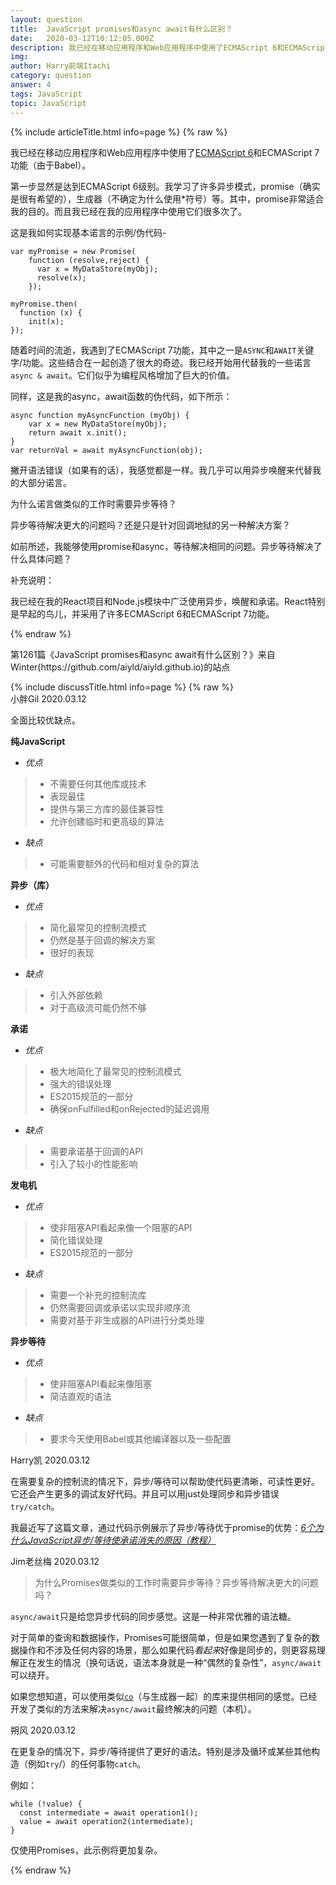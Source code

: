 ```yaml
---
layout: question
title:  JavaScript promises和async await有什么区别？
date:   2020-03-12T10:12:05.000Z
description: 我已经在移动应用程序和Web应用程序中使用了ECMAScript 6和ECMAScript 7功能（由于Babel）。第一步显然是达到ECMAScri...
img: 
author: Harry前端Itachi
category: question
answer: 4
tags: JavaScript
topic: JavaScript
---
```

<div class="article-root">
  <div class="article">
    {% include articleTitle.html info=page %}
    {% raw %}
    <div class="article-content"><p><font style="vertical-align: inherit;"><font style="vertical-align: inherit;">我已经在</font><font style="vertical-align: inherit;">移动应用程序和Web应用程序中</font><font style="vertical-align: inherit;">使用了</font></font><a href="https://en.wikipedia.org/wiki/ECMAScript#6th_Edition_-_ECMAScript_2015" rel="noreferrer"><font style="vertical-align: inherit;"><font style="vertical-align: inherit;">ECMAScript 6</font></font></a><font style="vertical-align: inherit;"><font style="vertical-align: inherit;">和ECMAScript 7功能（由于Babel）。</font></font></p>

<p><font style="vertical-align: inherit;"><font style="vertical-align: inherit;">第一步显然是达到ECMAScript 6级别。</font><font style="vertical-align: inherit;">我学习了许多异步模式，promise（确实是很有希望的），生成器（不确定为什么使用*符号）等。其中，promise非常适合我的目的。</font><font style="vertical-align: inherit;">而且我已经在我的应用程序中使用它们很多次了。</font></font></p>

<p><font style="vertical-align: inherit;"><font style="vertical-align: inherit;">这是我如何实现基本诺言的示例/伪代码-</font></font></p>

<pre><code>var myPromise = new Promise(<font></font>
    function (resolve,reject) {<font></font>
      var x = MyDataStore(myObj);<font></font>
      resolve(x);<font></font>
    });<font></font>
<font></font>
myPromise.then(<font></font>
  function (x) {<font></font>
    init(x);<font></font>
});<font></font>
</code></pre>

<p><font style="vertical-align: inherit;"><font style="vertical-align: inherit;">随着时间的流逝，我遇到了ECMAScript 7功能，其中之一是</font></font><code>ASYNC</code><font style="vertical-align: inherit;"><font style="vertical-align: inherit;">和</font></font><code>AWAIT</code><font style="vertical-align: inherit;"><font style="vertical-align: inherit;">关键字/功能。</font><font style="vertical-align: inherit;">这些结合在一起创造了很大的奇迹。</font><font style="vertical-align: inherit;">我已经开始用代替我的一些诺言</font></font><code>async &amp; await</code><font style="vertical-align: inherit;"><font style="vertical-align: inherit;">。</font><font style="vertical-align: inherit;">它们似乎为编程风格增加了巨大的价值。</font></font></p>

<p><font style="vertical-align: inherit;"><font style="vertical-align: inherit;">同样，这是我的async，await函数的伪代码，如下所示：</font></font></p>

<pre><code>async function myAsyncFunction (myObj) {<font></font>
    var x = new MyDataStore(myObj);<font></font>
    return await x.init();<font></font>
}<font></font>
var returnVal = await myAsyncFunction(obj);<font></font>
</code></pre>

<p><font style="vertical-align: inherit;"><font style="vertical-align: inherit;">撇开语法错误（如果有的话），我感觉都是一样。</font><font style="vertical-align: inherit;">我几乎可以用异步唤醒来代替我的大部分诺言。</font></font></p>

<p><font style="vertical-align: inherit;"><font style="vertical-align: inherit;">为什么诺言做类似的工作时需要异步等待？</font></font></p>

<p><font style="vertical-align: inherit;"><font style="vertical-align: inherit;">异步等待解决更大的问题吗？</font><font style="vertical-align: inherit;">还是只是针对回调地狱的另一种解决方案？</font></font></p>

<p><font style="vertical-align: inherit;"><font style="vertical-align: inherit;">如前所述，我能够使用promise和async，等待解决相同的问题。</font><font style="vertical-align: inherit;">异步等待解决了什么具体问题？</font></font></p>

<p><font style="vertical-align: inherit;"><font style="vertical-align: inherit;">补充说明：</font></font></p>

<p><font style="vertical-align: inherit;"><font style="vertical-align: inherit;">我已经在我的React项目和Node.js模块中广泛使用异步，唤醒和承诺。</font><font style="vertical-align: inherit;">React特别是早起的鸟儿，并采用了许多ECMAScript 6和ECMAScript 7功能。</font></font></p></div>
    {% endraw %}
  </div>
  <p class="winter_mark">第1261篇《JavaScript promises和async await有什么区别？》来自Winter(https://github.com/aiyld/aiyld.github.io)的站点</p>
  <div class="discuss-wrapper">
    {% include discussTitle.html info=page %}
    {% raw %}
    <div class="discuss-item">
        <div class="discuss-parent">
          <div class="discuss-meta">
            <span class="discuss-user">小胖Gil</span>
            <span class="discuss-time">2020.03.12</span>
          </div>
          <div class="discuss-comment"><p><font style="vertical-align: inherit;"><font style="vertical-align: inherit;">全面比较优缺点。</font></font></p>

<p><strong><font style="vertical-align: inherit;"><font style="vertical-align: inherit;">纯JavaScript</font></font></strong> </p>

<ul>
<li><em><font style="vertical-align: inherit;"><font style="vertical-align: inherit;">优点</font></font></em></li>
</ul>

<blockquote>
  <ul>
  <li><font style="vertical-align: inherit;"><font style="vertical-align: inherit;">不需要任何其他库或技术</font></font></li>
  <li><font style="vertical-align: inherit;"><font style="vertical-align: inherit;">表现最佳</font></font></li>
  <li><font style="vertical-align: inherit;"><font style="vertical-align: inherit;">提供与第三方库的最佳兼容性</font></font></li>
  <li><font style="vertical-align: inherit;"><font style="vertical-align: inherit;">允许创建临时和更高级的算法</font></font></li>
  </ul>
</blockquote>

<ul>
<li><em><font style="vertical-align: inherit;"><font style="vertical-align: inherit;">缺点</font></font></em></li>
</ul>

<blockquote>
  <ul>
  <li><font style="vertical-align: inherit;"><font style="vertical-align: inherit;">可能需要额外的代码和相对复杂的算法</font></font></li>
  </ul>
</blockquote>

<p><strong><font style="vertical-align: inherit;"><font style="vertical-align: inherit;">异步（库）</font></font></strong></p>

<ul>
<li><em><font style="vertical-align: inherit;"><font style="vertical-align: inherit;">优点</font></font></em></li>
</ul>

<blockquote>
  <ul>
  <li><font style="vertical-align: inherit;"><font style="vertical-align: inherit;">简化最常见的控制流模式</font></font></li>
  <li><font style="vertical-align: inherit;"><font style="vertical-align: inherit;">仍然是基于回调的解决方案</font></font></li>
  <li><font style="vertical-align: inherit;"><font style="vertical-align: inherit;">很好的表现</font></font></li>
  </ul>
</blockquote>

<ul>
<li><em><font style="vertical-align: inherit;"><font style="vertical-align: inherit;">缺点</font></font></em></li>
</ul>

<blockquote>
  <ul>
  <li><font style="vertical-align: inherit;"><font style="vertical-align: inherit;">引入外部依赖</font></font></li>
  <li><font style="vertical-align: inherit;"><font style="vertical-align: inherit;">对于高级流可能仍然不够</font></font></li>
  </ul>
</blockquote>

<p><strong><font style="vertical-align: inherit;"><font style="vertical-align: inherit;">承诺</font></font></strong></p>

<ul>
<li><em><font style="vertical-align: inherit;"><font style="vertical-align: inherit;">优点</font></font></em></li>
</ul>

<blockquote>
  <ul>
  <li><font style="vertical-align: inherit;"><font style="vertical-align: inherit;">极大地简化了最常见的控制流模式</font></font></li>
  <li><font style="vertical-align: inherit;"><font style="vertical-align: inherit;">强大的错误处理</font></font></li>
  <li><font style="vertical-align: inherit;"><font style="vertical-align: inherit;">ES2015规范的一部分</font></font></li>
  <li><font style="vertical-align: inherit;"><font style="vertical-align: inherit;">确保onFulfilled和onRejected的延迟调用</font></font></li>
  </ul>
</blockquote>

<ul>
<li><em><font style="vertical-align: inherit;"><font style="vertical-align: inherit;">缺点</font></font></em></li>
</ul>

<blockquote>
  <ul>
  <li><font style="vertical-align: inherit;"><font style="vertical-align: inherit;">需要承诺基于回调的API</font></font></li>
  <li><font style="vertical-align: inherit;"><font style="vertical-align: inherit;">引入了较小的性能影响</font></font></li>
  </ul>
</blockquote>

<p><strong><font style="vertical-align: inherit;"><font style="vertical-align: inherit;">发电机</font></font></strong></p>

<ul>
<li><em><font style="vertical-align: inherit;"><font style="vertical-align: inherit;">优点</font></font></em></li>
</ul>

<blockquote>
  <ul>
  <li><font style="vertical-align: inherit;"><font style="vertical-align: inherit;">使非阻塞API看起来像一个阻塞的API</font></font></li>
  <li><font style="vertical-align: inherit;"><font style="vertical-align: inherit;">简化错误处理</font></font></li>
  <li><font style="vertical-align: inherit;"><font style="vertical-align: inherit;">ES2015规范的一部分</font></font></li>
  </ul>
</blockquote>

<ul>
<li><em><font style="vertical-align: inherit;"><font style="vertical-align: inherit;">缺点</font></font></em></li>
</ul>

<blockquote>
  <ul>
  <li><font style="vertical-align: inherit;"><font style="vertical-align: inherit;">需要一个补充的控制流库</font></font></li>
  <li><font style="vertical-align: inherit;"><font style="vertical-align: inherit;">仍然需要回调或承诺以实现非顺序流 </font></font></li>
  <li><font style="vertical-align: inherit;"><font style="vertical-align: inherit;">需要对基于非生成器的API进行分类处理</font></font></li>
  </ul>
</blockquote>

<p><strong><font style="vertical-align: inherit;"><font style="vertical-align: inherit;">异步等待</font></font></strong></p>

<ul>
<li><em><font style="vertical-align: inherit;"><font style="vertical-align: inherit;">优点</font></font></em></li>
</ul>

<blockquote>
  <ul>
  <li><font style="vertical-align: inherit;"><font style="vertical-align: inherit;">使非阻塞API看起来像阻塞</font></font></li>
  <li><font style="vertical-align: inherit;"><font style="vertical-align: inherit;">简洁直观的语法</font></font></li>
  </ul>
</blockquote>

<ul>
<li><em><font style="vertical-align: inherit;"><font style="vertical-align: inherit;">缺点</font></font></em></li>
</ul>

<blockquote>
  <ul>
  <li><font style="vertical-align: inherit;"><font style="vertical-align: inherit;">要求今天使用Babel或其他编译器以及一些配置</font></font></li>
  </ul>
</blockquote></div>
        </div></div><div class="discuss-item">
        <div class="discuss-parent">
          <div class="discuss-meta">
            <span class="discuss-user">Harry凯</span>
            <span class="discuss-time">2020.03.12</span>
          </div>
          <div class="discuss-comment"><p><font style="vertical-align: inherit;"><font style="vertical-align: inherit;">在需要复杂的控制流的情况下，异步/等待可以帮助使代码更清晰，可读性更好。</font><font style="vertical-align: inherit;">它还会产生更多的调试友好代码。</font><font style="vertical-align: inherit;">并且可以用just处理同步和异步错误</font></font><code>try/catch</code><font style="vertical-align: inherit;"><font style="vertical-align: inherit;">。</font></font></p>

<p><font style="vertical-align: inherit;"><font style="vertical-align: inherit;">我最近写了这篇文章，通过代码示例展示了异步/等待优于promise的优势：</font></font><em><a href="https://hackernoon.com/6-reasons-why-javascripts-async-await-blows-promises-away-tutorial-c7ec10518dd9" rel="nofollow noreferrer"><font style="vertical-align: inherit;"><font style="vertical-align: inherit;">6个为什么JavaScript异步/等待使承诺消失的原因（教程）</font></font></a></em></p></div>
        </div></div><div class="discuss-item">
        <div class="discuss-parent">
          <div class="discuss-meta">
            <span class="discuss-user">Jim老丝梅</span>
            <span class="discuss-time">2020.03.12</span>
          </div>
          <div class="discuss-comment"><blockquote>
  <p><font style="vertical-align: inherit;"><font style="vertical-align: inherit;">为什么Promises做类似的工作时需要异步等待？</font><font style="vertical-align: inherit;">异步等待解决更大的问题吗？</font></font></p>
</blockquote>

<p><code>async/await</code><font style="vertical-align: inherit;"><font style="vertical-align: inherit;">只是给您异步代码的同步感觉。</font><font style="vertical-align: inherit;">这是一种非常优雅的语法糖。</font></font></p>

<p><font style="vertical-align: inherit;"><font style="vertical-align: inherit;">对于简单的查询和数据操作，Promises可能很简单，但是如果您遇到了复杂的数据操作和不涉及任何内容的场景，那么如果代码</font></font><em><font style="vertical-align: inherit;"><font style="vertical-align: inherit;">看起来</font></font></em><font style="vertical-align: inherit;"><font style="vertical-align: inherit;">好像是同步的</font><font style="vertical-align: inherit;">，则更容易理解正在发生</font><font style="vertical-align: inherit;">的情况（换句话说，语法本身就是一种“偶然的复杂性”，</font></font><code>async/await</code><font style="vertical-align: inherit;"><font style="vertical-align: inherit;">可以绕开。</font></font></p>

<p><font style="vertical-align: inherit;"><font style="vertical-align: inherit;">如果您想知道，可以使用类似</font></font><a href="https://github.com/tj/co" rel="noreferrer"><code>co</code></a><font style="vertical-align: inherit;"><font style="vertical-align: inherit;">（与生成器一起）</font><font style="vertical-align: inherit;">的库</font><font style="vertical-align: inherit;">来提供相同的感觉。</font><font style="vertical-align: inherit;">已经开发了类似的方法来解决</font></font><code>async/await</code><font style="vertical-align: inherit;"><font style="vertical-align: inherit;">最终</font><font style="vertical-align: inherit;">解决的问题</font><font style="vertical-align: inherit;">（本机）。</font></font></p></div>
        </div></div><div class="discuss-item">
        <div class="discuss-parent">
          <div class="discuss-meta">
            <span class="discuss-user">朔风</span>
            <span class="discuss-time">2020.03.12</span>
          </div>
          <div class="discuss-comment"><p><font style="vertical-align: inherit;"><font style="vertical-align: inherit;">在更复杂的情况下，异步/等待提供了更好的语法。</font><font style="vertical-align: inherit;">特别是涉及循环或某些其他构造（例如</font></font><code>try</code><font style="vertical-align: inherit;"><font style="vertical-align: inherit;">/）的</font><font style="vertical-align: inherit;">任何事物</font></font><code>catch</code><font style="vertical-align: inherit;"><font style="vertical-align: inherit;">。</font></font></p>

<p><font style="vertical-align: inherit;"><font style="vertical-align: inherit;">例如：</font></font></p>

<pre><code>while (!value) {<font></font>
  const intermediate = await operation1();<font></font>
  value = await operation2(intermediate);<font></font>
}<font></font>
</code></pre>

<p><font style="vertical-align: inherit;"><font style="vertical-align: inherit;">仅使用Promises，此示例将更加复杂。</font></font></p></div>
        </div></div>
    {% endraw %}
  </div>
<div>
